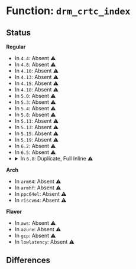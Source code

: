 # Function: <code>drm_crtc_index</code>

## Status
<b>Regular</b>
<ul>
<li>
In <code>4.4</code>: Absent ⚠️
</li>
<li>
In <code>4.8</code>: Absent ⚠️
</li>
<li>
In <code>4.10</code>: Absent ⚠️
</li>
<li>
In <code>4.13</code>: Absent ⚠️
</li>
<li>
In <code>4.15</code>: Absent ⚠️
</li>
<li>
In <code>4.18</code>: Absent ⚠️
</li>
<li>
In <code>5.0</code>: Absent ⚠️
</li>
<li>
In <code>5.3</code>: Absent ⚠️
</li>
<li>
In <code>5.4</code>: Absent ⚠️
</li>
<li>
In <code>5.8</code>: Absent ⚠️
</li>
<li>
In <code>5.11</code>: Absent ⚠️
</li>
<li>
In <code>5.13</code>: Absent ⚠️
</li>
<li>
In <code>5.15</code>: Absent ⚠️
</li>
<li>
In <code>5.19</code>: Absent ⚠️
</li>
<li>
In <code>6.2</code>: Absent ⚠️
</li>
<li>
In <code>6.5</code>: Absent ⚠️
</li>
<li>
<details>
<summary>In <code>6.8</code>: Duplicate, Full Inline ⚠️</summary>

**Collision:** Static Duplication

**Inline:** Full

**Transformation:** False

**Instances:**

```
In drivers/gpu/drm/drm_atomic.c (ffffffff81c7a195)
Location: include/drm/drm_crtc.h:1265
Inline: True
Inline callers:
  - drivers/gpu/drm/drm_atomic.c:drm_atomic_add_affected_planes
  - drivers/gpu/drm/drm_atomic.c:drm_atomic_connector_check
  - drivers/gpu/drm/drm_atomic.c:drm_atomic_get_crtc_state
```
```
In drivers/gpu/drm/drm_atomic_uapi.c (ffffffff81c7d137)
Location: include/drm/drm_crtc.h:1265
Inline: True
Inline callers:
  - drivers/gpu/drm/drm_atomic_uapi.c:prepare_signaling
  - drivers/gpu/drm/drm_atomic_uapi.c:drm_atomic_crtc_set_property
  - drivers/gpu/drm/drm_atomic_uapi.c:drm_atomic_set_crtc_for_connector
```
```
In drivers/gpu/drm/drm_blend.c (ffffffff81c7f84a)
Location: include/drm/drm_crtc.h:1265
Inline: True
Inline callers:
  - drivers/gpu/drm/drm_blend.c:drm_atomic_normalize_zpos
```
```
In drivers/gpu/drm/drm_client_modeset.c (ffffffff81c825eb)
Location: include/drm/drm_crtc.h:1265
Inline: True
Inline callers:
  - drivers/gpu/drm/drm_client_modeset.c:drm_client_modeset_commit_atomic
```
```
In drivers/gpu/drm/drm_crtc.c (0)
Location: include/drm/drm_crtc.h:1265
Inline: True
```
```
In drivers/gpu/drm/drm_framebuffer.c (ffffffff81c9999b)
Location: include/drm/drm_crtc.h:1265
Inline: True
Inline callers:
  - drivers/gpu/drm/drm_framebuffer.c:atomic_remove_fb
```
```
In drivers/gpu/drm/drm_mode_config.c (0)
Location: include/drm/drm_crtc.h:1265
Inline: True
```
```
In drivers/gpu/drm/drm_plane.c (0)
Location: include/drm/drm_crtc.h:1265
Inline: True
```
```
In drivers/gpu/drm/drm_vblank.c (ffffffff81cb7498)
Location: include/drm/drm_crtc.h:1265
Inline: True
Inline callers:
  - drivers/gpu/drm/drm_vblank.c:drm_crtc_queue_sequence_ioctl
  - drivers/gpu/drm/drm_vblank.c:drm_crtc_queue_sequence_ioctl
  - drivers/gpu/drm/drm_vblank.c:drm_crtc_queue_sequence_ioctl
  - drivers/gpu/drm/drm_vblank.c:drm_crtc_queue_sequence_ioctl
  - drivers/gpu/drm/drm_vblank.c:drm_crtc_get_sequence_ioctl
  - drivers/gpu/drm/drm_vblank.c:drm_crtc_get_sequence_ioctl
  - drivers/gpu/drm/drm_vblank.c:drm_crtc_get_sequence_ioctl
  - drivers/gpu/drm/drm_vblank.c:drm_crtc_handle_vblank
  - drivers/gpu/drm/drm_vblank.c:drm_crtc_vblank_restore
  - drivers/gpu/drm/drm_vblank.c:drm_crtc_vblank_on
  - drivers/gpu/drm/drm_vblank.c:drm_crtc_set_max_vblank_count
  - drivers/gpu/drm/drm_vblank.c:drm_crtc_vblank_reset
  - drivers/gpu/drm/drm_vblank.c:drm_crtc_vblank_off
  - drivers/gpu/drm/drm_vblank.c:drm_crtc_wait_one_vblank
  - drivers/gpu/drm/drm_vblank.c:drm_crtc_send_vblank_event
  - drivers/gpu/drm/drm_vblank.c:drm_crtc_arm_vblank_event
  - drivers/gpu/drm/drm_vblank.c:drm_crtc_next_vblank_start
  - drivers/gpu/drm/drm_vblank.c:drm_crtc_vblank_count_and_time
  - drivers/gpu/drm/drm_vblank.c:drm_crtc_vblank_count
  - drivers/gpu/drm/drm_vblank.c:drm_calc_timestamping_constants
  - drivers/gpu/drm/drm_vblank.c:drm_crtc_vblank_waitqueue
  - drivers/gpu/drm/drm_vblank.c:drm_crtc_accurate_vblank_count
```
```
In drivers/gpu/drm/drm_vblank_work.c (ffffffff81cb7b6c)
Location: include/drm/drm_crtc.h:1265
Inline: True
Inline callers:
  - drivers/gpu/drm/drm_vblank_work.c:drm_vblank_work_init
```
```
In drivers/gpu/drm/drm_atomic_helper.c (ffffffff81cc3574)
Location: include/drm/drm_crtc.h:1265
Inline: True
Inline callers:
  - drivers/gpu/drm/drm_atomic_helper.c:drm_atomic_helper_page_flip_target
  - drivers/gpu/drm/drm_atomic_helper.c:drm_atomic_helper_commit_planes_on_crtc
  - drivers/gpu/drm/drm_atomic_helper.c:drm_atomic_helper_setup_commit
  - drivers/gpu/drm/drm_atomic_helper.c:drm_atomic_helper_setup_commit
  - drivers/gpu/drm/drm_atomic_helper.c:disable_outputs
  - drivers/gpu/drm/drm_atomic_helper.c:disable_outputs
  - drivers/gpu/drm/drm_atomic_helper.c:drm_atomic_helper_check_planes
  - drivers/gpu/drm/drm_atomic_helper.c:drm_atomic_helper_check_planes
  - drivers/gpu/drm/drm_atomic_helper.c:drm_atomic_helper_check_modeset
  - drivers/gpu/drm/drm_atomic_helper.c:mode_valid
  - drivers/gpu/drm/drm_atomic_helper.c:mode_fixup
  - drivers/gpu/drm/drm_atomic_helper.c:update_connector_routing
  - drivers/gpu/drm/drm_atomic_helper.c:update_connector_routing
  - drivers/gpu/drm/drm_atomic_helper.c:update_connector_routing
  - drivers/gpu/drm/drm_atomic_helper.c:update_connector_routing
  - drivers/gpu/drm/drm_atomic_helper.c:set_best_encoder
  - drivers/gpu/drm/drm_atomic_helper.c:set_best_encoder
  - drivers/gpu/drm/drm_atomic_helper.c:handle_conflicting_encoders
```
```
In drivers/gpu/drm/drm_atomic_state_helper.c (ffffffff81cc4bb6)
Location: include/drm/drm_crtc.h:1265
Inline: True
Inline callers:
  - drivers/gpu/drm/drm_atomic_state_helper.c:drm_atomic_helper_connector_tv_check
```
```
In drivers/gpu/drm/drm_crtc_helper.c (ffffffff81cc6565)
Location: include/drm/drm_crtc.h:1265
Inline: True
Inline callers:
  - drivers/gpu/drm/drm_crtc_helper.c:drm_crtc_helper_atomic_check
```
```
In drivers/gpu/drm/drm_damage_helper.c (ffffffff81cc81ae)
Location: include/drm/drm_crtc.h:1265
Inline: True
```
```
In drivers/gpu/drm/drm_probe_helper.c (0)
Location: include/drm/drm_crtc.h:1265
Inline: True
```
```
In drivers/gpu/drm/drm_simple_kms_helper.c (ffffffff81cd03aa)
Location: include/drm/drm_crtc.h:1265
Inline: True
Inline callers:
  - drivers/gpu/drm/drm_simple_kms_helper.c:drm_simple_kms_plane_atomic_check
  - drivers/gpu/drm/drm_simple_kms_helper.c:drm_simple_kms_crtc_check
```
```
In drivers/gpu/drm/bridge/panel.c (ffffffff81cd0743)
Location: include/drm/drm_crtc.h:1265
Inline: True
Inline callers:
  - drivers/gpu/drm/bridge/panel.c:panel_bridge_atomic_post_disable
  - drivers/gpu/drm/bridge/panel.c:panel_bridge_atomic_disable
  - drivers/gpu/drm/bridge/panel.c:panel_bridge_atomic_enable
  - drivers/gpu/drm/bridge/panel.c:panel_bridge_atomic_pre_enable
```
```
In drivers/gpu/drm/drm_fb_helper.c (ffffffff81cd2efe)
Location: include/drm/drm_crtc.h:1265
Inline: True
Inline callers:
  - drivers/gpu/drm/drm_fb_helper.c:__drm_fb_helper_find_sizes
```
```
In drivers/gpu/drm/tiny/simpledrm.c (ffffffff81cd6b64)
Location: include/drm/drm_crtc.h:1265
Inline: True
Inline callers:
  - drivers/gpu/drm/tiny/simpledrm.c:simpledrm_primary_plane_helper_atomic_check
```
</details>
</li>
</ul>
<b>Arch</b>
<ul>
<li>
In <code>arm64</code>: Absent ⚠️
</li>
<li>
In <code>armhf</code>: Absent ⚠️
</li>
<li>
In <code>ppc64el</code>: Absent ⚠️
</li>
<li>
In <code>riscv64</code>: Absent ⚠️
</li>
</ul>
<b>Flavor</b>
<ul>
<li>
In <code>aws</code>: Absent ⚠️
</li>
<li>
In <code>azure</code>: Absent ⚠️
</li>
<li>
In <code>gcp</code>: Absent ⚠️
</li>
<li>
In <code>lowlatency</code>: Absent ⚠️
</li>
</ul>

## Differences

